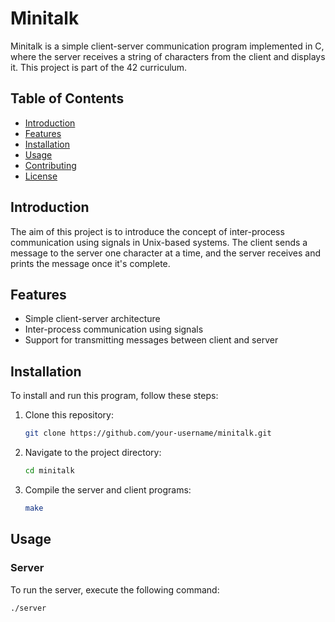 # Minitalk

Minitalk is a simple client-server communication program implemented in C, where the server receives a string of characters from the client and displays it. This project is part of the 42 curriculum.

## Table of Contents
- [Introduction](#introduction)
- [Features](#features)
- [Installation](#installation)
- [Usage](#usage)
- [Contributing](#contributing)
- [License](#license)

## Introduction

The aim of this project is to introduce the concept of inter-process communication using signals in Unix-based systems. The client sends a message to the server one character at a time, and the server receives and prints the message once it's complete.

## Features

- Simple client-server architecture
- Inter-process communication using signals
- Support for transmitting messages between client and server

## Installation

To install and run this program, follow these steps:

1. Clone this repository:
    ```sh
    git clone https://github.com/your-username/minitalk.git
    ```

2. Navigate to the project directory:
    ```sh
    cd minitalk
    ```

3. Compile the server and client programs:
    ```sh
    make
    ```

## Usage

### Server

To run the server, execute the following command:
```sh
./server
